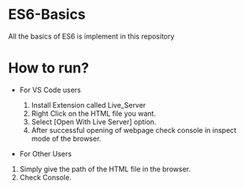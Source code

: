 # ES6-Basics
All the basics of ES6 is implement in this repository

# How to run?
  * For VS Code users 
    1) Install Extension called Live_Server
    2) Right Click on the HTML file you want.
    3) Select [Open With Live Server] option.
    4) After successful opening of webpage check console in inspect mode of the browser.

  * For Other Users 
   1) Simply give the path of the HTML file in the browser.
   2) Check Console.





